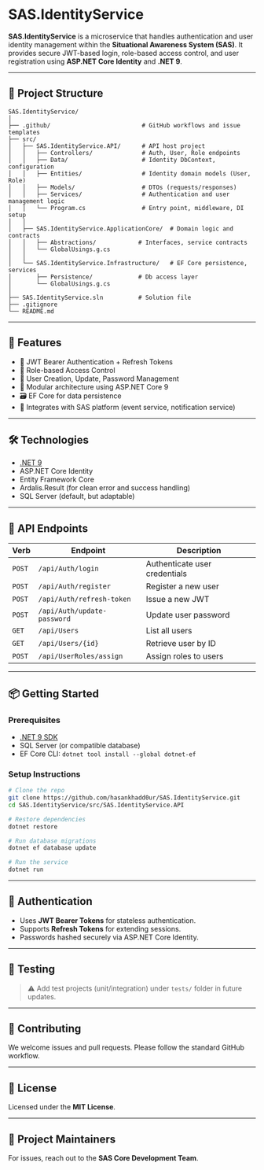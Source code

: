 # SAS.IdentityService

**SAS.IdentityService** is a microservice that handles authentication and user identity management within the **Situational Awareness System (SAS)**. It provides secure JWT-based login, role-based access control, and user registration using **ASP.NET Core Identity** and **.NET 9**.

---

## 📁 Project Structure

```
SAS.IdentityService/
│
├── .github/                          # GitHub workflows and issue templates
├── src/
│   ├── SAS.IdentityService.API/      # API host project
│   │   ├── Controllers/              # Auth, User, Role endpoints
│   │   ├── Data/                     # Identity DbContext, configuration
│   │   ├── Entities/                 # Identity domain models (User, Role)
│   │   ├── Models/                   # DTOs (requests/responses)
│   │   ├── Services/                 # Authentication and user management logic
│   │   └── Program.cs                # Entry point, middleware, DI setup
│   │
│   ├── SAS.IdentityService.ApplicationCore/  # Domain logic and contracts
│   │   ├── Abstractions/            # Interfaces, service contracts
│   │   └── GlobalUsings.g.cs
│   │
│   └── SAS.IdentityService.Infrastructure/   # EF Core persistence, services
│       ├── Persistence/             # Db access layer
│       └── GlobalUsings.g.cs
│
├── SAS.IdentityService.sln          # Solution file
├── .gitignore
└── README.md
```

---

## 🚀 Features

* 🔐 JWT Bearer Authentication + Refresh Tokens
* 👥 Role-based Access Control
* 👤 User Creation, Update, Password Management
* 🧱 Modular architecture using ASP.NET Core 9
* 🗃️ EF Core for data persistence
* 🤝 Integrates with SAS platform (event service, notification service)

---

## 🛠️ Technologies

* [.NET 9](https://dotnet.microsoft.com/en-us/download/dotnet/9.0)
* ASP.NET Core Identity
* Entity Framework Core
* Ardalis.Result (for clean error and success handling)
* SQL Server (default, but adaptable)

---

## 📡 API Endpoints

| Verb   | Endpoint                    | Description                   |
| ------ | --------------------------- | ----------------------------- |
| `POST` | `/api/Auth/login`           | Authenticate user credentials |
| `POST` | `/api/Auth/register`        | Register a new user           |
| `POST` | `/api/Auth/refresh-token`   | Issue a new JWT               |
| `POST` | `/api/Auth/update-password` | Update user password          |
| `GET`  | `/api/Users`                | List all users                |
| `GET`  | `/api/Users/{id}`           | Retrieve user by ID           |
| `POST` | `/api/UserRoles/assign`     | Assign roles to users         |

---

## 📦 Getting Started

### Prerequisites

* [.NET 9 SDK](https://dotnet.microsoft.com)
* SQL Server (or compatible database)
* EF Core CLI: `dotnet tool install --global dotnet-ef`

### Setup Instructions

```bash
# Clone the repo
git clone https://github.com/hasankhadd0ur/SAS.IdentityService.git
cd SAS.IdentityService/src/SAS.IdentityService.API

# Restore dependencies
dotnet restore

# Run database migrations
dotnet ef database update

# Run the service
dotnet run
```

---

## 🔐 Authentication

* Uses **JWT Bearer Tokens** for stateless authentication.
* Supports **Refresh Tokens** for extending sessions.
* Passwords hashed securely via ASP.NET Core Identity.

---

## 🧪 Testing

> ⚠️ Add test projects (unit/integration) under `tests/` folder in future updates.

---

## 🤝 Contributing

We welcome issues and pull requests. Please follow the standard GitHub workflow.

---

## 📜 License

Licensed under the **MIT License**.

---

## 🏢 Project Maintainers

For issues, reach out to the **SAS Core Development Team**.
